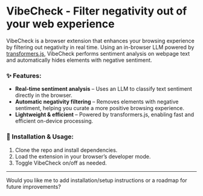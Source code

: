 # VibeCheck - Filter negativity out of your web experience

VibeCheck is a browser extension that enhances your browsing experience by filtering out negativity in real time. Using an in-browser LLM powered by [transformers.js](https://huggingface.co/docs/transformers.js/), VibeCheck performs sentiment analysis on webpage text and automatically hides elements with negative sentiment.  

### ✨ Features:  
- **Real-time sentiment analysis** – Uses an LLM to classify text sentiment directly in the browser.  
- **Automatic negativity filtering** – Removes elements with negative sentiment, helping you curate a more positive browsing experience.  
- **Lightweight & efficient** – Powered by transformers.js, enabling fast and efficient on-device processing.  

### 🔧 Installation & Usage:  
1. Clone the repo and install dependencies.  
2. Load the extension in your browser’s developer mode.  
3. Toggle VibeCheck on/off as needed.  

---
Would you like me to add installation/setup instructions or a roadmap for future improvements?